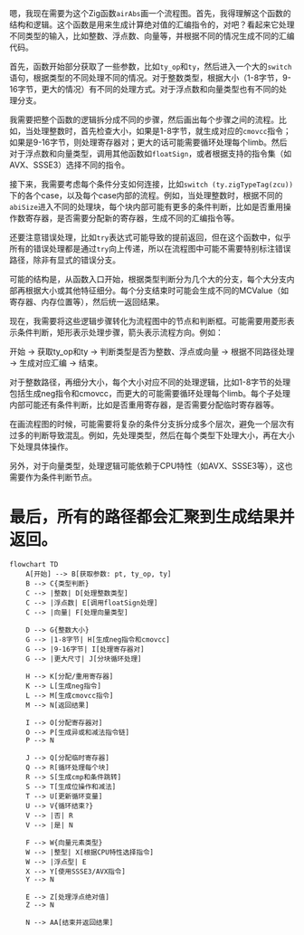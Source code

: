 嗯，我现在需要为这个Zig函数`airAbs`画一个流程图。首先，我得理解这个函数的结构和逻辑。这个函数是用来生成计算绝对值的汇编指令的，对吧？看起来它处理不同类型的输入，比如整数、浮点数、向量等，并根据不同的情况生成不同的汇编代码。

首先，函数开始部分获取了一些参数，比如`ty_op`和`ty`，然后进入一个大的`switch`语句，根据类型的不同处理不同的情况。对于整数类型，根据大小（1-8字节，9-16字节，更大的情况）有不同的处理方式。对于浮点数和向量类型也有不同的处理分支。

我需要把整个函数的逻辑拆分成不同的步骤，然后画出每个步骤之间的流程。比如，当处理整数时，首先检查大小，如果是1-8字节，就生成对应的`cmovcc`指令；如果是9-16字节，则处理寄存器对；更大的话可能需要循环处理每个limb。然后对于浮点数和向量类型，调用其他函数如`floatSign`，或者根据支持的指令集（如AVX、SSSE3）选择不同的指令。

接下来，我需要考虑每个条件分支如何连接，比如`switch (ty.zigTypeTag(zcu))`下的各个case，以及每个case内部的流程。例如，当处理整数时，根据不同的`abiSize`进入不同的处理块，每个块内部可能有更多的条件判断，比如是否重用操作数寄存器，是否需要分配新的寄存器，生成不同的汇编指令等。

还要注意错误处理，比如`try`表达式可能导致的提前返回，但在这个函数中，似乎所有的错误处理都是通过`try`向上传递，所以在流程图中可能不需要特别标注错误路径，除非有显式的错误分支。

可能的结构是，从函数入口开始，根据类型判断分为几个大的分支，每个大分支内部再根据大小或其他特征细分。每个分支结束时可能会生成不同的MCValue（如寄存器、内存位置等），然后统一返回结果。

现在，我需要将这些逻辑步骤转化为流程图中的节点和判断框。可能需要用菱形表示条件判断，矩形表示处理步骤，箭头表示流程方向。例如：

开始 -> 获取ty_op和ty -> 判断类型是否为整数、浮点或向量 -> 根据不同路径处理 -> 生成对应汇编 -> 结束。

对于整数路径，再细分大小，每个大小对应不同的处理逻辑，比如1-8字节的处理包括生成neg指令和cmovcc，而更大的可能需要循环处理每个limb。每个子处理内部可能还有条件判断，比如是否重用寄存器，是否需要分配临时寄存器等。

在画流程图的时候，可能需要将复杂的条件分支拆分成多个层次，避免一个层次有过多的判断导致混乱。例如，先处理类型，然后在每个类型下处理大小，再在大小下处理具体操作。

另外，对于向量类型，处理逻辑可能依赖于CPU特性（如AVX、SSSE3等），这也需要作为条件判断节点。

最后，所有的路径都会汇聚到生成结果并返回。
================================================
```mermaid
flowchart TD
    A[开始] --> B[获取参数: pt, ty_op, ty]
    B --> C{类型判断}
    C --> |整数| D[处理整数类型]
    C --> |浮点数| E[调用floatSign处理]
    C --> |向量| F[处理向量类型]

    D --> G{整数大小}
    G --> |1-8字节| H[生成neg指令和cmovcc]
    G --> |9-16字节| I[处理寄存器对]
    G --> |更大尺寸| J[分块循环处理]

    H --> K[分配/重用寄存器]
    K --> L[生成neg指令]
    L --> M[生成cmovcc指令]
    M --> N[返回结果]

    I --> O[分配寄存器对]
    O --> P[生成异或和减法指令链]
    P --> N

    J --> Q[分配临时寄存器]
    Q --> R[循环处理每个块]
    R --> S[生成cmp和条件跳转]
    S --> T[生成位操作和减法]
    T --> U[更新循环变量]
    U --> V{循环结束?}
    V --> |否| R
    V --> |是| N

    F --> W{向量元素类型}
    W --> |整型| X[根据CPU特性选择指令]
    W --> |浮点型| E
    X --> Y[使用SSSE3/AVX指令]
    Y --> N

    E --> Z[处理浮点绝对值]
    Z --> N

    N --> AA[结束并返回结果]
```